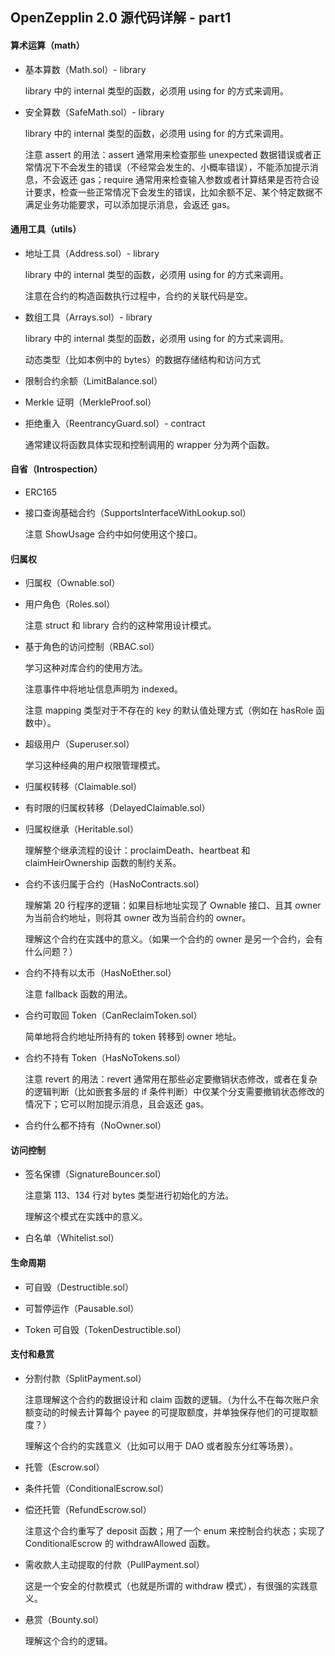 ## OpenZepplin 2.0 源代码详解 - part1

#### 算术运算（math）

* 基本算数（Math.sol）- library

  library 中的 internal 类型的函数，必须用 using for 的方式来调用。

* 安全算数（SafeMath.sol）- library

  library 中的 internal 类型的函数，必须用 using for 的方式来调用。

  注意 assert 的用法：assert 通常用来检查那些 unexpected 数据错误或者正常情况下不会发生的错误（不经常会发生的、小概率错误），不能添加提示消息，不会返还 gas；require 通常用来检查输入参数或者计算结果是否符合设计要求，检查一些正常情况下会发生的错误，比如余额不足、某个特定数据不满足业务功能要求，可以添加提示消息，会返还 gas。

#### 通用工具（utils）

- 地址工具（Address.sol）- library

  library 中的 internal 类型的函数，必须用 using for 的方式来调用。

  注意在合约的构造函数执行过程中，合约的关联代码是空。

- 数组工具（Arrays.sol）- library

  library 中的 internal 类型的函数，必须用 using for 的方式来调用。

  动态类型（比如本例中的 bytes）的数据存储结构和访问方式

- 限制合约余额（LimitBalance.sol）

- Merkle 证明（MerkleProof.sol）

- 拒绝重入（ReentrancyGuard.sol）- contract

  通常建议将函数具体实现和控制调用的 wrapper 分为两个函数。

#### 自省（Introspection）

* ERC165

* 接口查询基础合约（SupportsInterfaceWithLookup.sol）

  注意 ShowUsage 合约中如何使用这个接口。

#### 归属权

* 归属权（Ownable.sol）

* 用户角色（Roles.sol）

  注意 struct 和 library 合约的这种常用设计模式。

* 基于角色的访问控制（RBAC.sol）

  学习这种对库合约的使用方法。

  注意事件中将地址信息声明为 indexed。

  注意 mapping 类型对于不存在的 key 的默认值处理方式（例如在 hasRole 函数中）。

* 超级用户（Superuser.sol）

  学习这种经典的用户权限管理模式。

* 归属权转移（Claimable.sol）

* 有时限的归属权转移（DelayedClaimable.sol）

* 归属权继承（Heritable.sol）

  理解整个继承流程的设计：proclaimDeath、heartbeat 和 claimHeirOwnership 函数的制约关系。

* 合约不该归属于合约（HasNoContracts.sol）

  理解第 20 行程序的逻辑：如果目标地址实现了 Ownable 接口、且其 owner 为当前合约地址，则将其 owner 改为当前合约的 owner。
  
  理解这个合约在实践中的意义。（如果一个合约的 owner 是另一个合约，会有什么问题？）
  
* 合约不持有以太币（HasNoEther.sol）

  注意 fallback 函数的用法。
  
* 合约可取回 Token（CanReclaimToken.sol）

  简单地将合约地址所持有的 token 转移到 owner 地址。

* 合约不持有 Token（HasNoTokens.sol）

  注意 revert 的用法：revert 通常用在那些必定要撤销状态修改，或者在复杂的逻辑判断（比如嵌套多层的 if 条件判断）中仅某个分支需要撤销状态修改的情况下；它可以附加提示消息，且会返还 gas。

* 合约什么都不持有（NoOwner.sol）

#### 访问控制

* 签名保镖（SignatureBouncer.sol）

  注意第 113、134 行对 bytes 类型进行初始化的方法。
  
  理解这个模式在实践中的意义。

* 白名单（Whitelist.sol）

#### 生命周期

* 可自毁（Destructible.sol）

* 可暂停运作（Pausable.sol）

* Token 可自毁（TokenDestructible.sol）

#### 支付和悬赏

* 分割付款（SplitPayment.sol）

  注意理解这个合约的数据设计和 claim 函数的逻辑。（为什么不在每次账户余额变动的时候去计算每个 payee 的可提取额度，并单独保存他们的可提取额度？）

  理解这个合约的实践意义（比如可以用于 DAO 或者股东分红等场景）。

* 托管（Escrow.sol）

* 条件托管（ConditionalEscrow.sol）

* 偿还托管（RefundEscrow.sol）

  注意这个合约重写了 deposit 函数；用了一个 enum 来控制合约状态；实现了 ConditionalEscrow 的 withdrawAllowed 函数。

* 需收款人主动提取的付款（PullPayment.sol）

  这是一个安全的付款模式（也就是所谓的 withdraw 模式），有很强的实践意义。

* 悬赏（Bounty.sol）

  理解这个合约的逻辑。

